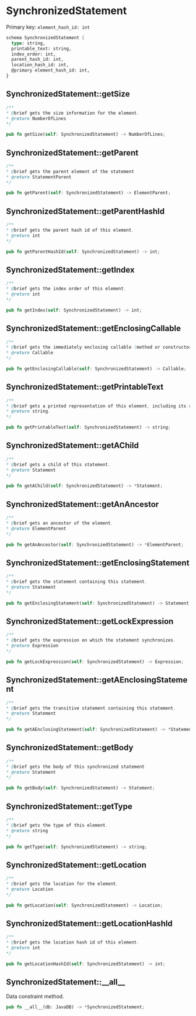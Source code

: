 # SynchronizedStatement

Primary key: `element_hash_id: int`

```rust
schema SynchronizedStatement {
  type: string,
  printable_text: string,
  index_order: int,
  parent_hash_id: int,
  location_hash_id: int,
  @primary element_hash_id: int,
}
```
## SynchronizedStatement::getSize

```java
/**
* @brief gets the size information for the element.
* @return NumberOfLines
*/
```
```rust
pub fn getSize(self: SynchronizedStatement) -> NumberOfLines;
```
## SynchronizedStatement::getParent

```java
/**
* @brief gets the parent element of the statement
* @return StatementParent 
*/
```
```rust
pub fn getParent(self: SynchronizedStatement) -> ElementParent;
```
## SynchronizedStatement::getParentHashId

```java
/**
* @brief gets the parent hash id of this element.
* @return int
*/
```
```rust
pub fn getParentHashId(self: SynchronizedStatement) -> int;
```
## SynchronizedStatement::getIndex

```java
/**
* @brief gets the index order of this element.
* @return int
*/
```
```rust
pub fn getIndex(self: SynchronizedStatement) -> int;
```
## SynchronizedStatement::getEnclosingCallable

```java
/**
* @brief gets the immediately enclosing callable (method or constructor) whose body contains this statement.
* @return Callable 
*/
```
```rust
pub fn getEnclosingCallable(self: SynchronizedStatement) -> Callable;
```
## SynchronizedStatement::getPrintableText

```java
/**
* @brief gets a printed representation of this element, including its structure where applicable.
* @return string.
*/
```
```rust
pub fn getPrintableText(self: SynchronizedStatement) -> string;
```
## SynchronizedStatement::getAChild

```java
/**
* @brief gets a child of this statement.
* @return Statement 
*/
```
```rust
pub fn getAChild(self: SynchronizedStatement) -> *Statement;
```
## SynchronizedStatement::getAnAncestor

```java
/**
* @brief gets an ancestor of the element.
* @return ElementParent 
*/
```
```rust
pub fn getAnAncestor(self: SynchronizedStatement) -> *ElementParent;
```
## SynchronizedStatement::getEnclosingStatement

```java
/**
* @brief gets the statement containing this statement.
* @return Statement 
*/
```
```rust
pub fn getEnclosingStatement(self: SynchronizedStatement) -> Statement;
```
## SynchronizedStatement::getLockExpression

```java
/**
* @brief gets the expression on which the statement synchronizes.
* @return Expression 
*/
```
```rust
pub fn getLockExpression(self: SynchronizedStatement) -> Expression;
```
## SynchronizedStatement::getAEnclosingStatement

```java
/**
* @brief gets the transitive statement containing this statement.
* @return Statement 
*/
```
```rust
pub fn getAEnclosingStatement(self: SynchronizedStatement) -> *Statement;
```
## SynchronizedStatement::getBody

```java
/**
* @brief gets the body of this synchronized statement
* @return Statement 
*/
```
```rust
pub fn getBody(self: SynchronizedStatement) -> Statement;
```
## SynchronizedStatement::getType

```java
/**
* @brief gets the type of this element.
* @return string
*/
```
```rust
pub fn getType(self: SynchronizedStatement) -> string;
```
## SynchronizedStatement::getLocation

```java
/**
* @brief gets the location for the element.
* @return Location
*/
```
```rust
pub fn getLocation(self: SynchronizedStatement) -> Location;
```
## SynchronizedStatement::getLocationHashId

```java
/**
* @brief gets the location hash id of this element.
* @return int
*/
```
```rust
pub fn getLocationHashId(self: SynchronizedStatement) -> int;
```
## SynchronizedStatement::\_\_all\_\_

Data constraint method.

```rust
pub fn __all__(db: JavaDB) -> *SynchronizedStatement;
```
